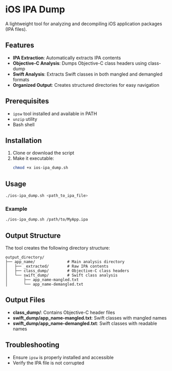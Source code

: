 # iOS IPA Dump

A lightweight tool for analyzing and decompiling iOS application packages (IPA files).

## Features

- **IPA Extraction**: Automatically extracts IPA contents
- **Objective-C Analysis**: Dumps Objective-C class headers using class-dump
- **Swift Analysis**: Extracts Swift classes in both mangled and demangled formats
- **Organized Output**: Creates structured directories for easy navigation

## Prerequisites

- `ipsw` tool installed and available in PATH
- `unzip` utility
- Bash shell

## Installation

1. Clone or download the script
2. Make it executable:
   ```bash
   chmod +x ios-ipa_dump.sh
   ```

## Usage

```bash
./ios-ipa_dump.sh <path_to_ipa_file>
```

### Example

```bash
./ios-ipa_dump.sh /path/to/MyApp.ipa
```

## Output Structure

The tool creates the following directory structure:

```
output_directory/
├── app_name/              # Main analysis directory
│   ├── _extracted/        # Raw IPA contents
│   ├── class_dump/        # Objective-C class headers
│   └── swift_dump/        # Swift class analysis
│       ├── app_name-mangled.txt
│       └── app_name-demangled.txt
```

## Output Files

- **class_dump/**: Contains Objective-C header files
- **swift_dump/app_name-mangled.txt**: Swift classes with mangled names
- **swift_dump/app_name-demangled.txt**: Swift classes with readable names

## Troubleshooting

- Ensure `ipsw` is properly installed and accessible
- Verify the IPA file is not corrupted
